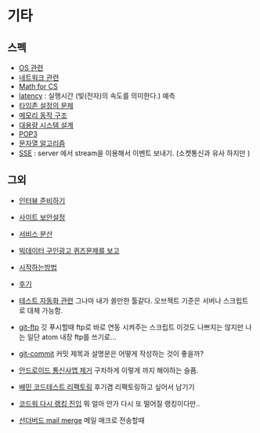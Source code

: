 # 기타

## 스펙

- [OS 관련](https://github.com/sipubot/WIKI/blob/master/ETC/OSSYSTEM.md)
- [네트워크 관련](https://github.com/sipubot/WIKI/blob/master/ETC/NETWORKSYSTEM.md)
- [Math for CS](https://courses.csail.mit.edu/6.042/spring17/mcs.pdf)
- [latency](https://gist.github.com/jboner/2841832) : 실행시간 (빛(전자)의 속도를 의미한다.) 예측
- [타임존 설정의 문제](https://www.youtube.com/watch?v=-5wpm-gesOY)
- [메모리 동작 구조](https://lwn.net/Articles/250967/)
- [대용량 시스템 설계](https://www.cs.cornell.edu/projects/ladis2009/talks/dean-keynote-ladis2009.pdf)
- [POP3](https://github.com/sipubot/WIKI/blob/master/ETC/POP3.md)
- [문자열 알고리즘](http://igm.univ-mlv.fr/~mac/REC/text-algorithms.pdf)
- [SSE](https://hpbn.co/server-sent-events-sse/) : server 에서 stream을 이용해서 이벤트 보내기. (소켓통신과 유사 하지만 )

## 그외

- [인터뷰 준비하기](https://github.com/yangshun/tech-interview-handbook)
- [사이트 보안설정](https://github.com/sipubot/WIKI/blob/master/ETC/LETSENCRYPT.md)
- [서비스 분산](http://bcho.tistory.com/948)
- [빅데이터 구인광고 퀴즈문제를 보고](https://github.com/sipubot/WIKI/blob/master/ETC/(BIG)DATA-interviewQuestion.md)
- [시작하는방법](https://github.com/sipubot/WIKI/blob/master/ETC/Small.md)
- [후기](https://github.com/sipubot/WIKI/blob/master/ETC/%ED%9B%84%EA%B8%B0.md)
- [테스트 자동화 관련](http://www.sikuli.org/) 그나마 내가 쓸만한 툴같다. 오브젝트 기준은 서버나 스크립트로 대체 가능함.
- [git-ftp](https://github.com/git-ftp/git-ftp) 깃 푸시할때 ftp로 바로 연동 시켜주는 스크립트 이것도 나쁘지는 않지만 나는 일단 atom 내장 ftp를 쓰기로...
- [git-commit](https://meetup.toast.com/posts/106) 커밋 제목과 설명문은 어떻게 작성하는 것이 좋을까?
- [안드로이드 통신사앱 제거](http://forum.xda-developers.com/android/software/debloater-remove-carrier-bloat-t2998294) 구차하게 이렇게 까지 해야하는 슬픔.
- [배민 코드테스트 리팩토링](https://github.com/sipubot/WIKI/blob/master/ETC/wooah.md) 후기겸 리팩토링하고 싶어서 남기기

- [코드워 다시 랭킹 진입](https://www.codewars.com/users/leaderboard) 뭐 얼마 안가 다시 또 떨어질 랭킹이다만..
- [선더버드 mail merge](https://github.com/sipubot/WIKI/blob/master/ETC/Thunderbird_macro.md) 메일 매크로 전송할때

